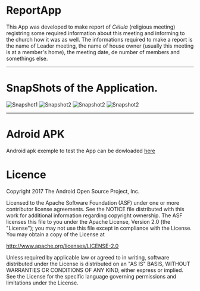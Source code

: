 # ReportApp
This App was developed to make report of _Célula_ (religious meeting) registring some required information about this meeting and informing to the church how it was as well. The informations required to make a report is the name of Leader meeting, the name of house owner (usually this meeting is at a member's home), the meeting date, de number of members and somethings else.

---

# SnapShots of the Application.
![Snapshot1](./SnapShots/listActivity.jpeg)
![Snapshot2](./SnapShots/addReportActivity.jpeg)
![Snapshot2](./SnapShots/cardListActivity.jpeg)
![Snapshot2](./SnapShots/detailsActivity.jpeg)

---

# Adroid APK
Android apk exemple to test the App can be dowloaded [here](./exemple/app-debug.apk)
# Licence
Copyright 2017 The Android Open Source Project, Inc.

Licensed to the Apache Software Foundation (ASF) under one or more contributor
license agreements.  See the NOTICE file distributed with this work for
additional information regarding copyright ownership.  The ASF licenses this
file to you under the Apache License, Version 2.0 (the "License"); you may not
use this file except in compliance with the License.  You may obtain a copy of
the License at

http://www.apache.org/licenses/LICENSE-2.0

Unless required by applicable law or agreed to in writing, software
distributed under the License is distributed on an "AS IS" BASIS, WITHOUT
WARRANTIES OR CONDITIONS OF ANY KIND, either express or implied.  See the
License for the specific language governing permissions and limitations under
the License.


